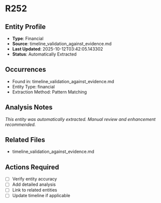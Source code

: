 # R252

## Entity Profile
- **Type**: Financial
- **Source**: timeline_validation_against_evidence.md
- **Last Updated**: 2025-10-12T03:42:05.143302
- **Status**: Automatically Extracted

## Occurrences
- Found in: timeline_validation_against_evidence.md
- Entity Type: financial
- Extraction Method: Pattern Matching

## Analysis Notes
*This entity was automatically extracted. Manual review and enhancement recommended.*

## Related Files
- timeline_validation_against_evidence.md

## Actions Required
- [ ] Verify entity accuracy
- [ ] Add detailed analysis
- [ ] Link to related entities
- [ ] Update timeline if applicable
